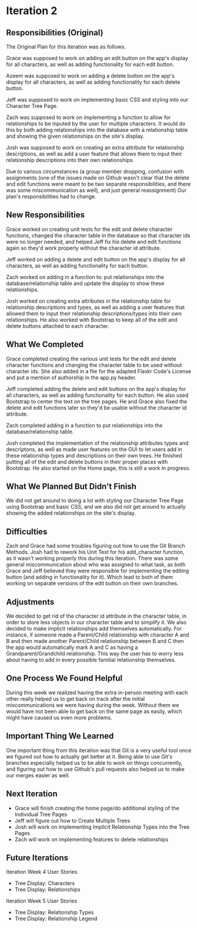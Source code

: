 
# Iteration 2

Responsibilities (Original)
----------------------
The Original Plan for this iteration was as follows.

Grace was supposed to work on adding an edit button on the app's display for all
characters, as well as adding functionality for each edit button.

Azeem was supposed to work on adding a delete button on the app's display for all
characters, as well as adding functionality for each delete button.

Jeff was supposed to work on implementing basic CSS and styling into our Character Tree Page.

Zach was supposed to work on implementing a function to allow for relationships to be 
inputed by the user for multiple characters. It would do this by both adding relationships into the
database with a relationship table and showing the given relationships on the site's display. 

Josh was supposed to work on creating an extra attribute for relationship descriptions, as well as add a user feature
that allows them to input their relationship descriptions into their own relationships. 

Due to various circumstances (a group member dropping, confusion with assignments (one of the issues made on Github wasn't clear that the delete 
and edit functions were meant to be two separate responsibilities, and there was some miscommunication as well), and just general reassignment)
Our plan's responsibilities had to change. 

New Responsibilities
---------------------------

Grace worked on creating unit tests for the edit and delete character functions, changed the character table in the 
database so that character ids were no longer needed, and helped Jeff fix his delete and edit functions again so
they'd work properly without the character id attribute.

Jeff worked on adding a delete and edit button on the app's display for all
characters, as well as adding functionality for each button. 

Zach worked on adding in a function to: put relationships into the database/relationship table and update the
display to show these relationships.

Josh worked on creating extra attributes in the relationship table for relationship descriptions and types, 
as well as adding a user features that allowed them to input their relationship descriptions/types
into their own relationships. He also worked with Bootstrap to keep all of the edit and delete buttons
attached to each character. 

What We Completed
-------------------
Grace completed creating the various unit tests for the edit and delete character functions and changing the character
table to be used without character ids. She also added in a file for the adapted Flaskr Code's License and put a mention
of authorship in the app.py header. 

Jeff completed adding the delete and edit buttons on the app's display for all
characters, as well as adding functionality for each button. He also used Bootstrap to center the text 
on the tree pages. He and Grace also fixed the delete and edit functions later so they'd be usable without the 
character id attribute. 

Zach completed adding in a function to put relationships into the database/relationship table.

Josh completed the implementation of the relationship attributes types and descriptons, as well as made user features on the GUI
to let users add in these relationship types and descriptions on their own trees. 
He finished putting all of the edit and delete buttons in their proper places with Bootstrap. 
He also started on the Home page, this is still a work in progress.


What We Planned But Didn't Finish
---------------------------------

We did not get around to doing a lot with styling our Character Tree Page using Bootstrap and basic CSS, 
and we also did not get around to actually showing the added relationships on the site's display. 



Difficulties
-------------------

Zach and Grace had some troubles figuring out how to use the Git Branch Methods. Josh had to rework his Unit Test
for his add_character function, as it wasn't working properly this during this iteration. 
There was some general miscommunication about who was assigned to what task, as both Grace and Jeff believed they were
responsible for implementing the editing button (and adding in functionality for it). Which lead to both of them working
on separate versions of the edit button on their own branches. 

Adjustments
-------------------------

We decided to get rid of the character id attribute in the character table, in order to 
store less objects in our character table and to simplify it. We also decided to make implicit 
relationships add themselves automatically. For instance, if someone made a Parent/Child relationship
with character A and B and then made another Parent/Child relationship between B and C then the app
would automatically mark A and C as having a Grandparent/Grandchild relationship. This way the user
has to worry less about having to add in every possible familial relationship themselves. 


One Process We Found Helpful
----------------------------

During this week we realized having the extra in-person meeting with each other really helped us to get back on track 
after the initial miscommunications we were having during the week. Without them we would have not been able to get
back on the same page as easily, which might have caused us even more problems. 

Important Thing We Learned
-------------------------

One important thing from this iteration was that Git is a very useful tool once we figured out how to actually 
get better at it. Being able to use Git's branches especially helped us to be able to work on things concurrently, 
and figuring out how to use Github's pull requests also helped us to make our merges easier as well. 

Next Iteration
------------------------

 - Grace will finish creating the home page/do additional styling of the Individual Tree Pages 
 - Jeff will figure out how to Create Multiple Trees
 - Josh will work on implementing Implicit Relationship Types into the Tree Pages 
 - Zach will work on implementing features to delete relationships

Future Iterations
------------------------------
Iteration Week 4 User Stories
- Tree Display: Characters
- Tree Display: Relationships

Iteration Week 5 User Stories
- Tree Display: Relationship Types
- Tree Display: Relationship Legend

